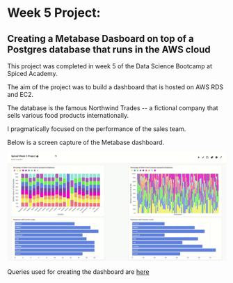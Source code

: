 # Week 5 Project:

## Creating a Metabase Dasboard on top of a Postgres database that runs in the AWS cloud


This project was completed in week 5 of the Data Science Bootcamp at Spiced Academy.

The aim of the project was to build a dashboard that is hosted on AWS RDS and EC2.

The database is the famous Northwind Trades -- a fictional company that sells various food products internationally.

I pragmatically focused on the performance of the sales team.

Below is a screen capture of the Metabase dashboard.

![](screen_capture.gif)

Queries used for creating the dashboard are [here](sample_sql.sql)

